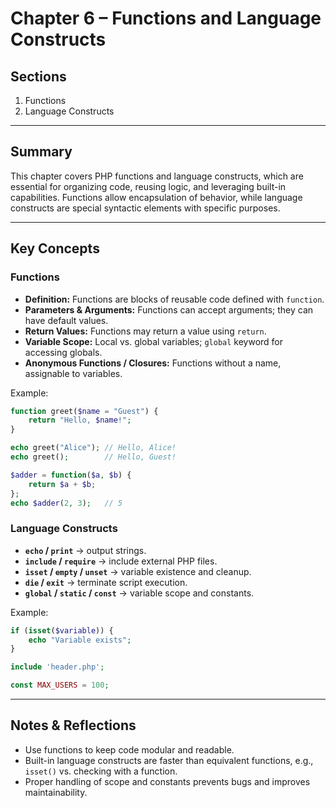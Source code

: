 # Chapter 6 – Functions and Language Constructs

## Sections
1. Functions  
2. Language Constructs  

---

## Summary
This chapter covers PHP functions and language constructs, which are essential for organizing code, reusing logic, and leveraging built-in capabilities. Functions allow encapsulation of behavior, while language constructs are special syntactic elements with specific purposes.  

---

## Key Concepts

### Functions
- **Definition:** Functions are blocks of reusable code defined with `function`.  
- **Parameters & Arguments:** Functions can accept arguments; they can have default values.  
- **Return Values:** Functions may return a value using `return`.  
- **Variable Scope:** Local vs. global variables; `global` keyword for accessing globals.  
- **Anonymous Functions / Closures:** Functions without a name, assignable to variables.  

Example:

```php
function greet($name = "Guest") {
    return "Hello, $name!";
}

echo greet("Alice"); // Hello, Alice!
echo greet();        // Hello, Guest!

$adder = function($a, $b) {
    return $a + $b;
};
echo $adder(2, 3);   // 5
```

### Language Constructs

- **`echo` / `print`** → output strings.
- **`include` / `require`** → include external PHP files.
- **`isset` / `empty` / `unset`** → variable existence and cleanup.
- **`die` / `exit`** → terminate script execution.
- **`global` / `static` / `const`** → variable scope and constants.

Example:

```php
if (isset($variable)) {
    echo "Variable exists";
}

include 'header.php';

const MAX_USERS = 100;
```

---

## Notes & Reflections

- Use functions to keep code modular and readable.
- Built-in language constructs are faster than equivalent functions, e.g., `isset()` vs. checking with a function.
- Proper handling of scope and constants prevents bugs and improves maintainability.